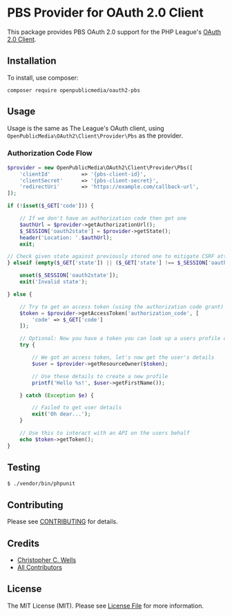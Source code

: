 # PBS Provider for OAuth 2.0 Client

This package provides PBS OAuth 2.0 support for the PHP League's [OAuth 2.0 Client](https://github.com/thephpleague/oauth2-client).

## Installation

To install, use composer:

```
composer require openpublicmedia/oauth2-pbs
```

## Usage

Usage is the same as The League's OAuth client, using `OpenPublicMedia\OAuth2\Client\Provider\Pbs` as the provider.

### Authorization Code Flow

```php
$provider = new OpenPublicMedia\OAuth2\Client\Provider\Pbs([
    'clientId'          => '{pbs-client-id}',
    'clientSecret'      => '{pbs-client-secret}',
    'redirectUri'       => 'https://example.com/callback-url',
]);

if (!isset($_GET['code'])) {

    // If we don't have an authorization code then get one
    $authUrl = $provider->getAuthorizationUrl();
    $_SESSION['oauth2state'] = $provider->getState();
    header('Location: '.$authUrl);
    exit;

// Check given state against previously stored one to mitigate CSRF attack
} elseif (empty($_GET['state']) || ($_GET['state'] !== $_SESSION['oauth2state'])) {

    unset($_SESSION['oauth2state']);
    exit('Invalid state');

} else {

    // Try to get an access token (using the authorization code grant)
    $token = $provider->getAccessToken('authorization_code', [
        'code' => $_GET['code']
    ]);

    // Optional: Now you have a token you can look up a users profile data
    try {

        // We got an access token, let's now get the user's details
        $user = $provider->getResourceOwner($token);

        // Use these details to create a new profile
        printf('Hello %s!', $user->getFirstName());

    } catch (Exception $e) {

        // Failed to get user details
        exit('Oh dear...');
    }

    // Use this to interact with an API on the users behalf
    echo $token->getToken();
}
```

## Testing

``` bash
$ ./vendor/bin/phpunit
```

## Contributing

Please see [CONTRIBUTING](https://github.com/cascade-public-media/oauth2-pbs/blob/master/CONTRIBUTING.md) for details.


## Credits

- [Christopher C. Wells](https://chrxs.net)
- [All Contributors](https://github.com/cascade-public-media/oauth2-pbs/contributors)


## License

The MIT License (MIT). Please see [License File](https://github.com/cascade-public-media/oauth2-pbs/blob/master/LICENSE) for more information.
